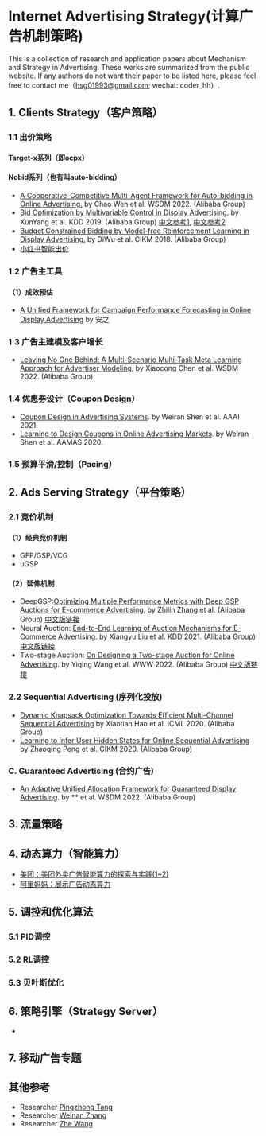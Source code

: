 # Internet Advertising Strategy(计算广告机制策略)
This is a collection of research and application papers about Mechanism and Strategy in Advertising. These works are summarized from the public website. If any authors do not want their paper to be listed here, please feel free to contact me（hsg01993@gmail.com; wechat: coder_hh）.

## 1. Clients Strategy（客户策略）
### 1.1 出价策略
#### Target-x系列（即ocpx）

#### Nobid系列（也有叫auto-bidding）
- [A Cooperative-Competitive Multi-Agent Framework for Auto-bidding in Online Advertising.](https://arxiv.org/abs/2106.06224) by Chao Wen et al. WSDM 2022. (Alibaba Group)
- [Bid Optimization by Multivariable Control in Display Advertising.](https://arxiv.org/abs/1905.10928) by XunYang et al. KDD 2019. (Alibaba Group) [中文参考1](https://wulc.me/2020/07/19/%E3%80%8ABid%20Optimization%20by%20Multivariable%20Control%20in%20Display%20Advertising%E3%80%8B%E9%98%85%E8%AF%BB%E7%AC%94%E8%AE%B0/), [中文参考2](https://www.arvinzyy.cn/2022/06/06/Bid-Optimization-by-Multivariable-Control-in-Display-Advertising/)
- [Budget Constrained Bidding by Model-free Reinforcement Learning in Display Advertising.](https://arxiv.org/abs/1802.08365) by DiWu et al. CIKM 2018. (Alibaba Group)
- [小红书智能出价](https://mp.weixin.qq.com/s/zRTEQ-1PB2epnZsLE5_qMg)

### 1.2 广告主工具
#### （1）成效预估
- [A Unified Framework for Campaign Performance Forecasting in
Online Display Advertising](https://arxiv.org/pdf/2202.11877v1.pdf) by 安之

### 1.3 广告主建模及客户增长
- [Leaving No One Behind: A Multi-Scenario Multi-Task Meta Learning Approach for Advertiser Modeling.]() by Xiaocong Chen et al. WSDM 2022.  (Alibaba Group) 

### 1.4 优惠券设计（Coupon Design）
- [Coupon Design in Advertising Systems](https://www.weiran-shen.info/swr_page_files/coupon_design_in_advertising_systems.pdf). by Weiran Shen et al. AAAI 2021.
- [Learning to Design Coupons in Online Advertising Markets](http://ifaamas.org/Proceedings/aamas2020/pdfs/p1242.pdf). by Weiran Shen et al. AAMAS 2020.

### 1.5 预算平滑/控制（Pacing）


## 2. Ads Serving Strategy（平台策略）
### 2.1 竞价机制
#### （1）经典竞价机制
- GFP/GSP/VCG
- uGSP
#### （2）延伸机制
- DeepGSP:[Optimizing Multiple Performance Metrics with Deep GSP Auctions for E-commerce Advertising](https://arxiv.org/abs/2012.02930). by Zhilin Zhang et al. (Alibaba Group) [中文版链接](https://zhuanlan.zhihu.com/p/483201989)
- Neural Auction: [End-to-End Learning of Auction Mechanisms for E-Commerce Advertising](https://arxiv.org/abs/2106.03593?spm=ata.21736010.0.0.4e9c7536qSQxJQ&file=2106.03593). by Xiangyu Liu et al. KDD 2021. (Alibaba Group) [中文版链接](https://zhuanlan.zhihu.com/p/412872425)  
- Two-stage Auction: [On Designing a Two-stage Auction for Online Advertising](https://arxiv.org/abs/2111.05555). by Yiqing Wang et al. WWW 2022. (Alibaba Group) [中文版链接](https://zhuanlan.zhihu.com/p/502537787) 

### 2.2 Sequential Advertising (序列化投放)
- [Dynamic Knapsack Optimization Towards Efficient Multi-Channel Sequential Advertising](https://arxiv.org/abs/2006.16312) by Xiaotian Hao et al. ICML 2020. (Alibaba Group)
- [Learning to Infer User Hidden States for Online Sequential Advertising](https://arxiv.org/abs/2009.01453) by Zhaoqing Peng et al. CIKM 2020. (Alibaba Group)

### C. Guaranteed Advertising (合约广告)
- [An Adaptive Unified Allocation Framework for Guaranteed Display Advertising](). by ** et al. WSDM 2022. (Alibaba Group)

## 3. 流量策略


## 4. 动态算力（智能算力）
- [美团：美团外卖广告智能算力的探索与实践(1~2)](https://tech.meituan.com/2022/04/28/evolutionary-strategies-based-multi-action-computation-allocation.html)
- [阿里妈妈：展示广告动态算力](https://zhuanlan.zhihu.com/p/573230085)

## 5. 调控和优化算法
### 5.1 PID调控

### 5.2 RL调控

### 5.3 贝叶斯优化

## 6. 策略引擎（Strategy Server）
- 

## 7. 移动广告专题


## 其他参考
- Researcher [Pingzhong Tang](http://people.iiis.tsinghua.edu.cn/~kenshin/)
- Researcher [Weinan Zhang](https://github.com/wnzhang/rtb-papers)
- Researcher [Zhe Wang](https://github.com/wzhe06/Ad-papers)
